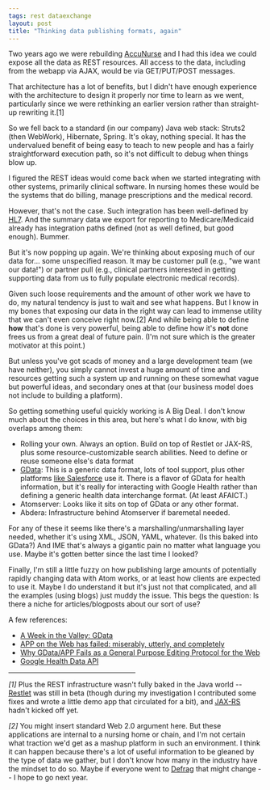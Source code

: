 ```yaml
---
tags: rest dataexchange
layout: post
title: "Thinking data publishing formats, again"
---
```




<p>
    Two years ago we were rebuilding 
    <a href="http://healthcare.vocollect.com/">AccuNurse</a> and I had
    this idea we could expose all the data as REST resources. All
    access to the data, including from the webapp via AJAX, would be
    via GET/PUT/POST messages.
</p>

<p>
   That architecture has a lot of benefits, but I didn't have enough
   experience with the architecture to design it properly nor time to
   learn as we went, particularly since we were rethinking an earlier
   version rather than straight-up rewriting it.[1] 
</p>
   
<p>
   So we fell back to a standard (in our company) Java web stack:
   Struts2 (then WebWork), Hibernate, Spring. It's okay, nothing
   special. It has the undervalued benefit of being easy to teach to
   new people and has a fairly straightforward execution path, so it's
   not difficult to debug when things blow up.
</p>

<p>
   I figured the REST ideas would come back when we started
   integrating with other systems, primarily clinical software. In
   nursing homes these would be the systems that do billing, manage
   prescriptions and the medical record.
</p>

<p>
   However, that's not the case. Such integration has been
   well-defined by <a href="http://www.hl7.org/">HL7</a>. And the
   summary data we export for reporting to Medicare/Medicaid already
   has integration paths defined (not as well defined, but good
   enough). Bummer.
</p>

<p>
   But it's now popping up again. We're thinking about exposing much
   of our data for... some unspecified reason. It may be customer pull
   (e.g., "we want our data!") or partner pull (e.g., clinical
   partners interested in getting supporting data from us to fully
   populate electronic medical records).
</p>

<p> 
   Given such loose requirements and the amount of other work we have
   to do, my natural tendency is just to wait and see what
   happens. But I know in my bones that exposing our data in the right
   way can lead to immense utility that we can't even conceive right
   now.[2] And while being able to define <b>how</b> that's done
   is very powerful, being able to define how it's <b>not</b> done
   frees us from a great deal of future pain. (I'm not sure which is
   the greater motivator at this point.)
</p>

<p>
   But unless you've got scads of money and a large development team
   (we have neither), you simply cannot invest a huge amount of time
   and resources getting such a system up and running on these
   somewhat vague but powerful ideas, and secondary ones at that
   (our business model does not include to building a platform).
</p>

<p>
   So getting something useful quickly working is A Big Deal. I don't
   know much about the choices in this area, but here's what I do
   know, with big overlaps among them:
</p> 

<ul>

   <li>Rolling your own. Always an option. Build on top of Restlet or
   JAX-RS, plus some resource-customizable search abilities. Need to
   define or reuse someone else's data format</li>

   <li><a href="http://code.google.com/apis/gdata/">GData</a>: This is 
   a generic data format, lots of tool support,
   plus other platforms 
   <a href="http://wiki.apexdevnet.com/index.php/Google_Resource_Center">like
   Salesforce</a> use it. There is a flavor of GData for health
   information, but it's really for interacting with Google Health
   rather than defining a generic health data interchange format. (At
   least AFAICT.)</li>

   <li>Atomserver: Looks like it sits on top of GData or any other
   format.</li>

   <li>Abdera: Infrastructure behind Atomserver if baremetal needed.</li>   

</ul>

<p>
   For any of these it seems like there's a marshalling/unmarshalling
   layer needed, whether it's using XML, JSON, YAML, whatever. (Is
   this baked into GData?) And IME that's always a gigantic pain no
   matter what language you use. Maybe it's gotten better since the
   last time I looked?
</p>

<p>
   Finally, I'm still a little fuzzy on how publishing large amounts
   of potentially rapidly changing data with Atom works, or at least
   how clients are expected to use it. Maybe I do understand it but
   it's just not that complicated, and all the examples (using blogs)
   just muddy the issue. This begs the question: Is there a niche for
   articles/blogposts about our sort of use?
</p>

<p>
   A few references:
</p>

<ul>
  <li>
    <a href="http://radar.oreilly.com/archives/2006/07/a-week-in-the-valley-gdata.html">A Week in the Valley: GData</a>
  </li>
  <li>
    <a href="http://www.dehora.net/journal/2007/06/app_on_the_web_has_failed_miserably_utterly_and_completely.html">APP on the Web has failed: miserably, utterly, and completely</a>
  </li>
  <li>
    <a href="http://www.25hoursaday.com/weblog/2007/06/09/WhyGDataAPPFailsAsAGeneralPurposeEditingProtocolForTheWeb.aspx">Why GData/APP Fails as a General Purpose Editing Protocol for the Web</a>
  </li>
  <li>
    <a href="http://code.google.com/apis/health/">Google Health Data API</a>
  </li>
</ul>

<hr noshade="noshade" width="50%" />

<p>
   <em>[1]</em> Plus the REST infrastructure wasn't fully baked
   in the Java world -- <a href="http://www.restlet.org/">Restlet</a>
   was still in beta (though during my investigation I contributed 
   some fixes and wrote a little demo app that circulated for a bit), and 
   <a href="http://jersey.dev.java.net/">JAX-RS</a> hadn't kicked off
   yet.
</p>

<p>
   <em>[2]</em> You might insert standard Web 2.0 argument here. But
   these applications are internal to a nursing home or chain, and I'm
   not certain what traction we'd get as a mashup platform in such an
   environment. I think it can happen because there's a lot of useful
   information to be gleaned by the type of data we gather, but I
   don't know how many in the industry have the mindset to do
   so. Maybe if everyone went to 
   <a href="http://www.defragcon.com/">Defrag</a> that might 
   change -- I hope to go next year.
</p>



